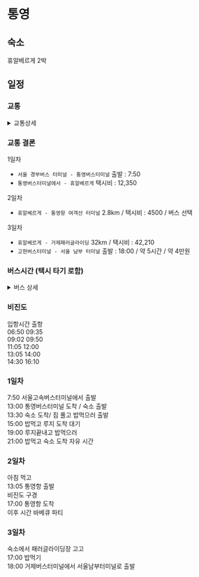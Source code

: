 # 통영

## 숙소
휴알베르게 2박

## 일정

### 교통

<details>
    <summary>교통상세</summary>

1. 차를 3일 빌린다.
    - 쏘카 : 통영 3일 빌리면 `26만원` 정도 부름서비스 불가
2. 차를 안빌린다.
    - `통영버스터미널에서 - 휴알베르게` 택시비 : 12,350 / 버스 :40분 배차간격이 적음 하루 4회
    - `휴알베르게 - 루지`  약 1km 걸어가도됨
    - `휴알베르게 - 통영항 여객선 터미널`  2.8km / 택시비 : 4500
    - `휴알베르게 - 고현버스터미널` 28km / 택시비 : 38,090 / 버스비 : 미제공 `통영고등학교` 에서 `100번,143`번 `신촌`에 내려서 `40번, 40-2번` 한라프라자에 내림 도보 500m
    - `고현버스터미널 - 서울 남부 터미널`
        - 15:25	/ 15:30	/ 17:55	/ 18:00	/ 21:35	
</details>


### 교통 결론
1일차
- `서울 경부버스 터미널 - 통영버스터미널` 출발 : 7:50
- `통영버스터미널에서 - 휴알베르게` 택시비 : 12,350

2일차 
- `휴알베르게 - 통영항 여객선 터미널`  2.8km / 택시비 : 4500 / 버스 선택

3일차 
- `휴알베르게 - 거제패러글라이딩` 32km / 택시비 : 42,210 
- `고현버스터미널 - 서울 남부 터미널` 출발 : 18:00 / 약 5시간 / 약 4만원

### 버스시간 (택시 타기 로함)
<details>
    <summary>버스 상세</summary>

#### 141번 (휴알베르게 - 통영항여객선)
경남 - 통영도남동신우희가로
도남동 첫차 06:45 막차 21:05
배차간격 평일 24회 토요일 21회 일요일 21회

#### 100번 (휴알베르게 - 신촌)
경남 - 통영도남동거제대교
도남동 첫차 06:10 막차 21:10
배차간격 평일 51회 토요일 40회 일요일 40회

#### 143번 (휴알베르게 - 신촌)
경남 - 통영도남동거제대교
도남동 첫차 06:00 막차 22:20
배차간격 평일 24회 토요일 16회 일요일 16회

#### 40번 (신촌 - 거제버스터미널)
경남 - 거제대교터미널(일반)
대교 첫차 08:15 막차 21:35
배차간격 평일 11회 토요일 11회 일요일 11회

#### 40-2번 (신촌 - 거제버스터미널)
경남 - 거제대교터미널(일반)
대교 첫차 09:35 막차 17:30
배차간격 평일 6회 토요일 6회 일요일 6회
</details>

### 비진도
입항시간    출항        
06:50    09:35      
09:02    09:50           
11:05    12:00          
13:05    14:00          
14:30    16:10          



### 1일차
7:50 서울고속버스터미널에서 출발        
13:00 통영버스터미널 도착 / 숙소 출발       
13:30 숙소 도착/ 짐 풀고 밥먹으러 출발      
15:00 밥먹고 루지 도착 대기     
19:00 루지끝내고 밥먹으러       
21:00 밥먹고 숙소 도착 자유 시간        

### 2일차
아침 먹고       
13:05 통영항 출발        
비진도 구경      
17:00 통영항 도착        
이후 시간 바베큐 파티        

### 3일차
숙소에서 패러글라이딩장 고고     
17:00 밥먹기       
18:00 거제버스터미널에서 서울남부터미널로 출발     
